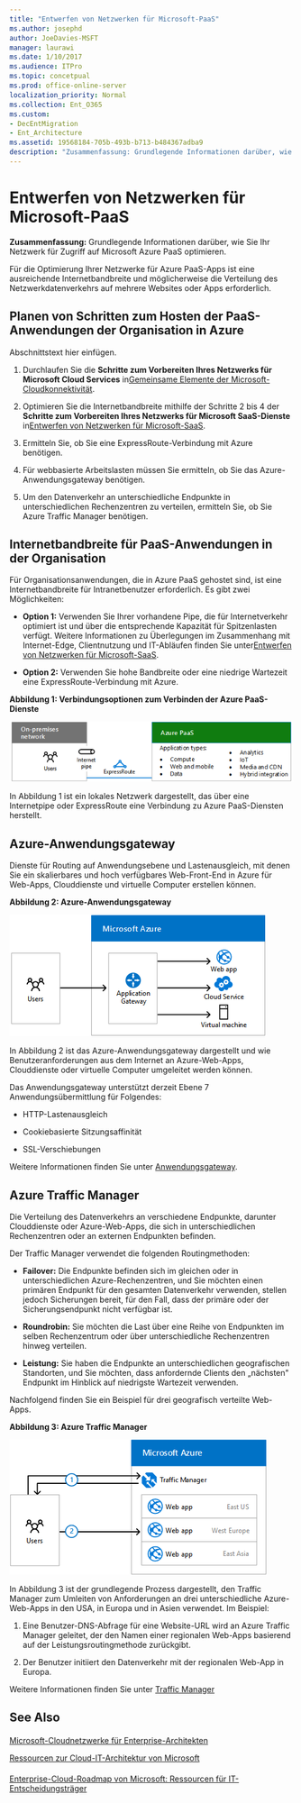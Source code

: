 ```yaml
---
title: "Entwerfen von Netzwerken für Microsoft-PaaS"
ms.author: josephd
author: JoeDavies-MSFT
manager: laurawi
ms.date: 1/10/2017
ms.audience: ITPro
ms.topic: concetpual
ms.prod: office-online-server
localization_priority: Normal
ms.collection: Ent_O365
ms.custom:
- DecEntMigration
- Ent_Architecture
ms.assetid: 19568184-705b-493b-b713-b484367adba9
description: "Zusammenfassung: Grundlegende Informationen darüber, wie Sie Ihr Netzwerk für Zugriff auf Microsoft Azure PaaS optimieren."
---
```


# Entwerfen von Netzwerken für Microsoft-PaaS

 **Zusammenfassung:** Grundlegende Informationen darüber, wie Sie Ihr Netzwerk für Zugriff auf Microsoft Azure PaaS optimieren.
  
Für die Optimierung Ihrer Netzwerke für Azure PaaS-Apps ist eine ausreichende Internetbandbreite und möglicherweise die Verteilung des Netzwerkdatenverkehrs auf mehrere Websites oder Apps erforderlich.
  
## Planen von Schritten zum Hosten der PaaS-Anwendungen der Organisation in Azure

Abschnittstext hier einfügen.
  
1. Durchlaufen Sie die **Schritte zum Vorbereiten Ihres Netzwerks für Microsoft Cloud Services** in[Gemeinsame Elemente der Microsoft-Cloudkonnektivität](common-elements-of-microsoft-cloud-connectivity.md).
    
2. Optimieren Sie die Internetbandbreite mithilfe der Schritte 2 bis 4 der **Schritte zum Vorbereiten Ihres Netzwerks für Microsoft SaaS-Dienste** in[Entwerfen von Netzwerken für Microsoft-SaaS](designing-networking-for-microsoft-saas.md).
    
3. Ermitteln Sie, ob Sie eine ExpressRoute-Verbindung mit Azure benötigen.
    
4. Für webbasierte Arbeitslasten müssen Sie ermitteln, ob Sie das Azure-Anwendungsgateway benötigen.
    
5. Um den Datenverkehr an unterschiedliche Endpunkte in unterschiedlichen Rechenzentren zu verteilen, ermitteln Sie, ob Sie Azure Traffic Manager benötigen.
    
## Internetbandbreite für PaaS-Anwendungen in der Organisation

Für Organisationsanwendungen, die in Azure PaaS gehostet sind, ist eine Internetbandbreite für Intranetbenutzer erforderlich. Es gibt zwei Möglichkeiten:
  
- **Option 1:** Verwenden Sie Ihrer vorhandene Pipe, die für Internetverkehr optimiert ist und über die entsprechende Kapazität für Spitzenlasten verfügt. Weitere Informationen zu Überlegungen im Zusammenhang mit Internet-Edge, Clientnutzung und IT-Abläufen finden Sie unter[Entwerfen von Netzwerken für Microsoft-SaaS](designing-networking-for-microsoft-saas.md).
    
- **Option 2:** Verwenden Sie hohe Bandbreite oder eine niedrige Wartezeit eine ExpressRoute-Verbindung mit Azure.
    
**Abbildung 1: Verbindungsoptionen zum Verbinden der Azure PaaS-Dienste**

![Abbildung 1: Verbindungsoptionen für Azure PaaS-Dienste](images/fe802311-8687-44a7-ad58-bdf55d901d8b.png)
  
In Abbildung 1 ist ein lokales Netzwerk dargestellt, das über eine Internetpipe oder ExpressRoute eine Verbindung zu Azure PaaS-Diensten herstellt.
  
## Azure-Anwendungsgateway

Dienste für Routing auf Anwendungsebene und Lastenausgleich, mit denen Sie ein skalierbares und hoch verfügbares Web-Front-End in Azure für Web-Apps, Clouddienste und virtuelle Computer erstellen können. 
  
**Abbildung 2: Azure-Anwendungsgateway**

![Abbildung 2: Azure-Anwendungsgatewaydienst](images/69b3ce25-f1f1-46c8-8c02-4726d7a7b81c.png)
  
In Abbildung 2 ist das Azure-Anwendungsgateway dargestellt und wie Benutzeranforderungen aus dem Internet an Azure-Web-Apps, Clouddienste oder virtuelle Computer umgeleitet werden können.
  
Das Anwendungsgateway unterstützt derzeit Ebene 7 Anwendungsübermittlung für Folgendes:
  
- HTTP-Lastenausgleich
    
- Cookiebasierte Sitzungsaffinität
    
- SSL-Verschiebungen
    
Weitere Informationen finden Sie unter [Anwendungsgateway](https://docs.microsoft.com/azure/application-gateway/application-gateway-introduction).
  
## Azure Traffic Manager

Die Verteilung des Datenverkehrs an verschiedene Endpunkte, darunter Clouddienste oder Azure-Web-Apps, die sich in unterschiedlichen Rechenzentren oder an externen Endpunkten befinden.
  
Der Traffic Manager verwendet die folgenden Routingmethoden:
  
- **Failover:** Die Endpunkte befinden sich im gleichen oder in unterschiedlichen Azure-Rechenzentren, und Sie möchten einen primären Endpunkt für den gesamten Datenverkehr verwenden, stellen jedoch Sicherungen bereit, für den Fall, dass der primäre oder der Sicherungsendpunkt nicht verfügbar ist.
    
- **Roundrobin:** Sie möchten die Last über eine Reihe von Endpunkten im selben Rechenzentrum oder über unterschiedliche Rechenzentren hinweg verteilen.
    
- **Leistung:** Sie haben die Endpunkte an unterschiedlichen geografischen Standorten, und Sie möchten, dass anfordernde Clients den „nächsten" Endpunkt im Hinblick auf niedrigste Wartezeit verwenden.
    
Nachfolgend finden Sie ein Beispiel für drei geografisch verteilte Web-Apps.
  
**Abbildung 3: Azure Traffic Manager**

![Abbildung 3: Azure Traffic Manager](images/c8c6164b-670b-4638-be06-7be27c3e1997.png)
  
In Abbildung 3 ist der grundlegende Prozess dargestellt, den Traffic Manager zum Umleiten von Anforderungen an drei unterschiedliche Azure-Web-Apps in den USA, in Europa und in Asien verwendet. Im Beispiel:
  
1. Eine Benutzer-DNS-Abfrage für eine Website-URL wird an Azure Traffic Manager geleitet, der den Namen einer regionalen Web-Apps basierend auf der Leistungsroutingmethode zurückgibt.
    
2. Der Benutzer initiiert den Datenverkehr mit der regionalen Web-App in Europa.
    
Weitere Informationen finden Sie unter [Traffic Manager](https://docs.microsoft.com/azure/traffic-manager/traffic-manager-overview)
  
## See Also

#### 

[Microsoft-Cloudnetzwerke für Enterprise-Architekten](microsoft-cloud-networking-for-enterprise-architects.md)
  
[Ressourcen zur Cloud-IT-Architektur von Microsoft](microsoft-cloud-it-architecture-resources.md)
#### 

[Enterprise-Cloud-Roadmap von Microsoft: Ressourcen für IT-Entscheidungsträger](https://sway.com/FJ2xsyWtkJc2taRD)

